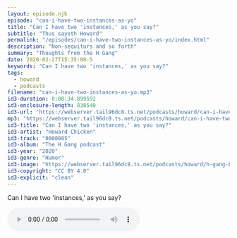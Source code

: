 ```yaml
---
layout: episode.njk
episode: "can-i-have-two-instances-as-yo"
title: "Can I have two 'instances,' as you say?"
subtitle: "Thus sayeth Howard"
permalink: "/episodes/can-i-have-two-instances-as-yo/index.html"
description: "Non-sequiturs and so forth"
summary: "Thoughts from the H Gang"
date: 2020-02-27T15:35:00-5
keywords: "Can I have two 'instances,' as you say?"
tags:
  - howard
  - podcasts
filename: "can-i-have-two-instances-as-yo.mp3"
id3-duration: 0:00:34.899592
id3-enclosure-length: 838540
id3-url: "https://webserver.tail96dc8.ts.net/podcasts/howard/can-i-have-two-instances-as-yo.mp3"
mp3: "https://webserver.tail96dc8.ts.net/podcasts/howard/can-i-have-two-instances-as-yo.mp3"
id3-title: "Can I have two 'instances,' as you say?"
id3-artist: "Howard Chicken"
id3-track: "0000085"
id3-album: "The H Gang podcast"
id3-year: "2020"
id3-genre: "Humor"
id3-image: "https://webserver.tail96dc8.ts.net/podcasts/howard/h-gang-bold.jpg"
id3-copyright: "CC BY 4.0"
id3-explicit: "clean"
---
```

Can I have two 'instances,' as you say?

<audio controls>
  <source src="https://webserver.tail96dc8.ts.net/podcasts/howard/can-i-have-two-instances-as-yo.mp3">
</audio>
